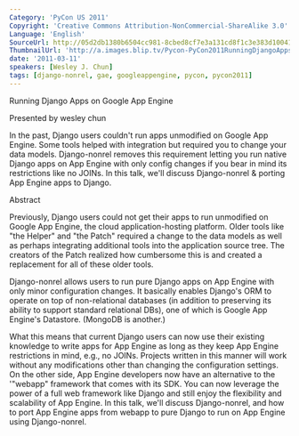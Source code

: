 ```yaml
---
Category: 'PyCon US 2011'
Copyright: 'Creative Commons Attribution-NonCommercial-ShareAlike 3.0'
Language: 'English'
SourceUrl: http://05d2db1380b6504cc981-8cbed8cf7e3a131cd8f1c3e383d10041.r93.cf2.rackcdn.com/pycon-us-2011/386_running-django-apps-on-google-app-engine.mp4
ThumbnailUrl: 'http://a.images.blip.tv/Pycon-PyCon2011RunningDjangoAppsOnGoogleAppEngine570.png'
date: '2011-03-11'
speakers: [Wesley J. Chun]
tags: [django-nonrel, gae, googleappengine, pycon, pycon2011]
---
```

Running Django Apps on Google App Engine

Presented by wesley chun

In the past, Django users couldn't run apps unmodified on Google App Engine.
Some tools helped with integration but required you to change your data
models. Django-nonrel removes this requirement letting you run native Django
apps on App Engine with only config changes if you bear in mind its
restrictions like no JOINs. In this talk, we'll discuss Django-nonrel &
porting App Engine apps to Django.

Abstract

Previously, Django users could not get their apps to run unmodified on Google
App Engine, the cloud application-hosting platform. Older tools like "the
Helper" and "the Patch" required a change to the data models as well as
perhaps integrating additional tools into the application source tree. The
creators of the Patch realized how cumbersome this is and created a
replacement for all of these older tools.

Django-nonrel allows users to run pure Django apps on App Engine with only
minor configuration changes. It basically enables Django's ORM to operate on
top of non-relational databases (in addition to preserving its ability to
support standard relational DBs), one of which is Google App Engine's
Datastore. (MongoDB is another.)

What this means that current Django users can now use their existing knowledge
to write apps for App Engine as long as they keep App Engine restrictions in
mind, e.g., no JOINs. Projects written in this manner will work without any
modifications other than changing the configuration settings. On the other
side, App Engine developers now have an alternative to the '"webapp" framework
that comes with its SDK. You can now leverage the power of a full web
framework like Django and still enjoy the flexibility and scalability of App
Engine. In this talk, we'll discuss Django-nonrel, and how to port App Engine
apps from webapp to pure Django to run on App Engine using Django-nonrel.


